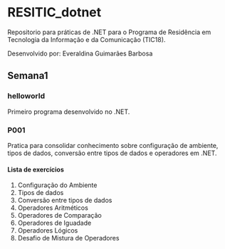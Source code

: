 # RESITIC_dotnet
Repositorio para práticas de .NET para o Programa de Residência em Tecnologia da Informação e da Comunicação (TIC18).

Desenvolvido por: Everaldina Guimarães Barbosa

## Semana1

### helloworld
Primeiro programa desenvolvido no .NET.

### P001
Pratica para consolidar conhecimento sobre configuração de ambiente, tipos de dados, conversão entre tipos de dados e operadores em .NET.
#### Lista de exercícios
1. Configuração do Ambiente
2. Tipos de dados
3. Conversão entre tipos de dados
4. Operadores Aritméticos
5. Operadores de Comparação
6. Operadores de Iguadade
7. Operadores Lógicos
8. Desafio de Mistura de Operadores
